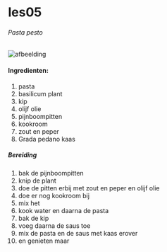 # les05

###### Pasta pesto
![afbeelding](https://user-images.githubusercontent.com/71132375/135888890-0d508b87-73ec-490b-9ac7-3af58df3eb1b.png)

#### Ingredienten:
1. pasta
2. basilicum plant
3. kip
4. olijf olie
5. pijnboompitten
6. kookroom
7. zout en peper
8. Grada pedano kaas
##### Bereiding
1. bak de pijnboompitten
2. knip de plant 
3. doe de pitten erbij met zout en peper en olijf olie
4. doe er nog kookroom bij
5. mix het
6. kook water en daarna de pasta
7. bak de kip
8. voeg daarna de saus toe
9. mix de pasta en de saus met kaas erover 
10. en genieten maar

